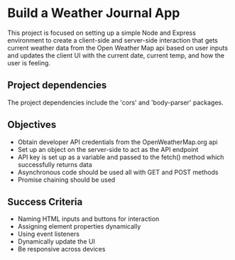# Build a Weather Journal App

This project is focused on setting up a simple Node and Express environment to create a client-side and server-side interaction that gets current weather data from the Open Weather Map api based on user inputs and updates the client UI with the current date, current temp, and how the user is feeling.

## Project dependencies

The project dependencies include the 'cors' and 'body-parser' packages.

## Objectives

+ Obtain developer API credentials from the OpenWeatherMap.org api
+ Set up an object on the server-side to act as the API endpoint
+ API key is set up as a variable and passed to the fetch() method which successfully returns data
+ Asynchronous code should be used all with GET and POST methods
+ Promise chaining should be used

## Success Criteria

+ Naming HTML inputs and buttons for interaction
+ Assigning element properties dynamically
+ Using event listeners
+ Dynamically update the UI
+ Be responsive across devices
